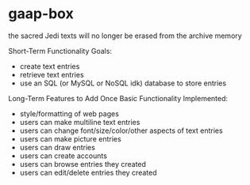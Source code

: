 # gaap-box
the sacred Jedi texts will no longer be erased from the archive memory

Short-Term Functionality Goals:
<ul>
    <li>create text entries</li>
    <li>retrieve text entries</li>
    <li>use an SQL (or MySQL or NoSQL idk) database to store entries</li>
</ul>

Long-Term Features to Add Once Basic Functionality Implemented:
<ul>
    <li>style/formatting of web pages</li>
    <li>users can make multiline text entries</li>
    <li>users can change font/size/color/other aspects of text entries</li>
    <li>users can make picture entries</li>
    <li>users can draw entries</li>
    <li>users can create accounts</li>
    <li>users can browse entries they created</li>
    <li>users can edit/delete entries they created</li>
</ul>
